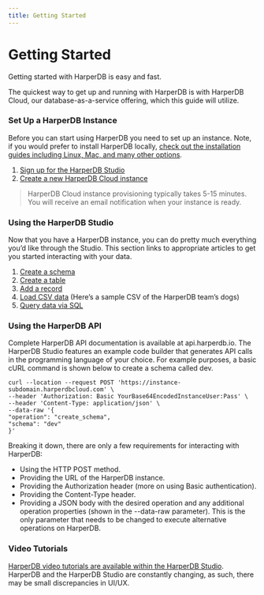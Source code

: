 ```yaml
---
title: Getting Started
---
```


# Getting Started

Getting started with HarperDB is easy and fast.

The quickest way to get up and running with HarperDB is with HarperDB Cloud, our database-as-a-service offering, which this guide will utilize.

### Set Up a HarperDB Instance

Before you can start using HarperDB you need to set up an instance. Note, if you would prefer to install HarperDB locally, [check out the installation guides including Linux, Mac, and many other options](../install-harperdb/).

1. [Sign up for the HarperDB Studio](https://studio.harperdb.io/sign-up)
1. [Create a new HarperDB Cloud instance](../harperdb-studio/instances#create-a-new-instance)

> HarperDB Cloud instance provisioning typically takes 5-15 minutes. You will receive an email notification when your instance is ready.

### Using the HarperDB Studio

Now that you have a HarperDB instance, you can do pretty much everything you’d like through the Studio. This section links to appropriate articles to get you started interacting with your data.

1. [Create a schema](../harperdb-studio/manage-schemas-browse-data#create-a-schema)
1. [Create a table](../harperdb-studio/manage-schemas-browse-data#create-a-table)
1. [Add a record](../harperdb-studio/manage-schemas-browse-data#add-a-record)
1. [Load CSV data](../harperdb-studio/manage-schemas-browse-data#load-csv-data) (Here’s a sample CSV of the HarperDB team’s dogs)
1. [Query data via SQL](../harperdb-studio/query-instance-data)

### Using the HarperDB API

Complete HarperDB API documentation is available at api.harperdb.io. The HarperDB Studio features an example code builder that generates API calls in the programming language of your choice. For example purposes, a basic cURL command is shown below to create a schema called dev.

```
curl --location --request POST 'https://instance-subdomain.harperdbcloud.com' \
--header 'Authorization: Basic YourBase64EncodedInstanceUser:Pass' \
--header 'Content-Type: application/json' \
--data-raw '{
"operation": "create_schema",
"schema": "dev"
}'
```

Breaking it down, there are only a few requirements for interacting with HarperDB:

- Using the HTTP POST method.
- Providing the URL of the HarperDB instance.
- Providing the Authorization header (more on using Basic authentication).
- Providing the Content-Type header.
- Providing a JSON body with the desired operation and any additional operation properties (shown in the --data-raw parameter). This is the only parameter that needs to be changed to execute alternative operations on HarperDB.

### Video Tutorials

[HarperDB video tutorials are available within the HarperDB Studio](../harperdb-studio/resources#video-tutorials). HarperDB and the HarperDB Studio are constantly changing, as such, there may be small discrepancies in UI/UX.
